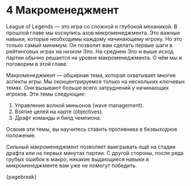 # 4 Макроменеджмент

League of Legends — это игра со сложной и глубокой механикой. В прошлой главе мы коснулись азов микроменеджмента. Это важные навыки, которые необходимы каждому начинающему игроку. Но это только самый минимум. Он позволит вам сделать первые шаги в рейтинговых играх на низком Эло. На среднем Эло и выше исход партии обычно решается на уровне макроменеджмента. О нём мы и поговорим в этой главе.

Макроменеджмент — обширная тема, которая охватывает многие аспекты игры. Мы сконцентрируемся только на нескольких ключевых темах. Они вызывают больше всего затруднений у начинающих игроков. Эти темы следующие:

1. Управление волной миньонов (wave management).
2. Взятие целей на карте (objectives).
3. Драфт команды и билд чемпиона.

Освоив эти темы, вы научитесь ставить противника в безвыходное положение.

Сильный макроменеджмент позволяет выигрывать ещё на стадии драфта или на первых минутах партии. С другой стороны, после ряда грубых ошибок в макро, никакие выдающиеся навыки в микроменеджменте вам уже не помогут победить.

{pagebreak}
